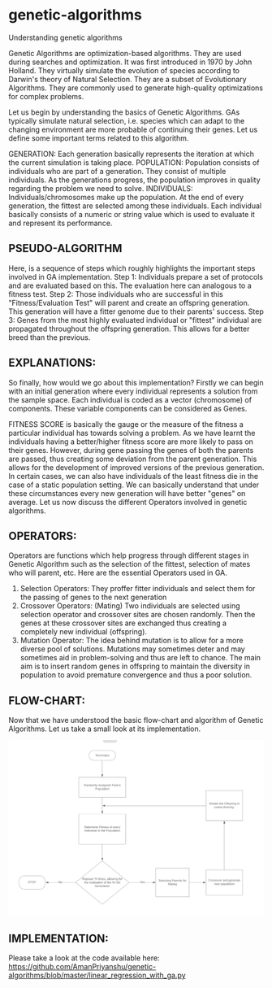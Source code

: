 # genetic-algorithms
Understanding genetic algorithms

Genetic Algorithms are optimization-based algorithms. They are used during searches and optimization. It was first introduced in 1970 by John Holland. They virtually simulate the evolution of species according to Darwin's theory of Natural Selection. They are a subset of Evolutionary Algorithms. They are commonly used to generate high-quality optimizations for complex problems.

Let us begin by understanding the basics of Genetic Algorithms. GAs typically simulate natural selection, i.e. species which can adapt to the changing environment are more probable of continuing their genes. Let us define some important terms related to this algorithm.

GENERATION: Each generation basically represents the iteration at which the current simulation is taking place.
POPULATION: Population consists of individuals who are part of a generation. They consist of multiple individuals. As the generations progress, the population improves in quality regarding the problem we need to solve.
INDIVIDUALS: Individuals/chromosomes make up the population. At the end of every generation, the fittest are selected among these individuals.  Each individual basically consists of a numeric or string value which is used to evaluate it and represent its performance. 

## PSEUDO-ALGORITHM

Here, is a sequence of steps which roughly highlights the important steps involved in GA implementation.
Step 1: Individuals prepare a set of protocols and are evaluated based on this. The evaluation here can analogous to a fitness test.
Step 2: Those individuals who are successful in this "Fitness/Evaluation Test" will parent and create an offspring generation. This generation will have a fitter genome due to their parents' success.
Step 3: Genes from the most highly evaluated individual or "fittest" individual are propagated throughout the offspring generation. This allows for a better breed than the previous.

## EXPLANATIONS:

So finally, how would we go about this implementation? Firstly we can begin with an initial generation where every individual represents a solution from the sample space.  Each individual is coded as a vector (chromosome) of components. These variable components can be considered as Genes.

FITNESS SCORE is basically the gauge or the measure of the fitness a particular individual has towards solving a problem. As we have learnt the individuals having a better/higher fitness score are more likely to pass on their genes. However, during gene passing the genes of both the parents are passed, thus creating some deviation from the parent generation. This allows for the development of improved versions of the previous generation. In certain cases, we can also have individuals of the least fitness die in the case of a static population setting.
We can basically understand that under these circumstances every new generation will have better "genes" on average. Let us now discuss the different Operators involved in genetic algorithms.

## OPERATORS:
Operators are functions which help progress through different stages in Genetic Algorithm such as the selection of the fittest, selection of mates who will parent, etc. Here are the essential Operators used in GA.

1. Selection Operators:  They proffer fitter individuals and select them for the passing of genes to the next generation
2. Crossover Operators: (Mating) Two individuals are selected using selection operator and crossover sites are chosen randomly. Then the genes at these crossover sites are exchanged thus creating a completely new individual (offspring).
3. Mutation Operator: The idea behind mutation is to allow for a more diverse pool of solutions. Mutations may sometimes deter and may sometimes aid in problem-solving and thus are left to chance. The main aim is to insert random genes in offspring to maintain the diversity in population to avoid premature convergence and thus a poor solution.

## FLOW-CHART:
Now that we have understood the basic flow-chart and algorithm of Genetic Algorithms. Let us take a small look at its implementation.

![relative path is wrong](flowchart.png)

## IMPLEMENTATION:
Please take a look at the code available here: https://github.com/AmanPriyanshu/genetic-algorithms/blob/master/linear_regression_with_ga.py
